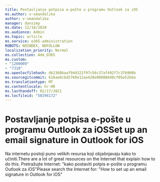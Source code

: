 ```yaml
---
title: Postavljanje potpisa e-pošte u programu Outlook za iOS
ms.author: v-smandalika
author: v-smandalika
manager: dansimp
ms.date: 12/18/2020
ms.audience: Admin
ms.topic: article
ms.service: o365-administration
ROBOTS: NOINDEX, NOFOLLOW
localization_priority: Normal
ms.collection: Adm_O365
ms.custom:
- "1200009"
- "7310"
ms.openlocfilehash: db2360baaf94d322f97c56c37af492f7c37b900b
ms.sourcegitcommit: 616ae0cbd5769e12ae428e00088840cf05e52b6a
ms.translationtype: MT
ms.contentlocale: hr-HR
ms.lasthandoff: 02/17/2021
ms.locfileid: "50294172"
---
```

# <a name="set-up-an-email-signature-in-outlook-for-ios"></a><span data-ttu-id="3d5eb-102">Postavljanje potpisa e-pošte u programu Outlook za iOS</span><span class="sxs-lookup"><span data-stu-id="3d5eb-102">Set up an email signature in Outlook for iOS</span></span>

<span data-ttu-id="3d5eb-103">Na internetu postoji puno velikih resursa koji objašnjavaju kako to učiniti.</span><span class="sxs-lookup"><span data-stu-id="3d5eb-103">There are a lot of great resources on the Internet that explain how to do this.</span></span> <span data-ttu-id="3d5eb-104">Pretražujte Internet: "kako postaviti potpis e-pošte u programu Outlook za iOS"</span><span class="sxs-lookup"><span data-stu-id="3d5eb-104">Please search the Internet for: "How to set up an email signature in Outlook for iOS"</span></span>
